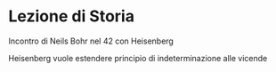 # Lezione di Storia

Incontro di Neils Bohr nel 42 con Heisenberg

Heisenberg vuole estendere principio di indeterminazione alle vicende 
<!--stackedit_data:
eyJoaXN0b3J5IjpbLTE1ODcyNzY4NDFdfQ==
-->